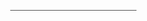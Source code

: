 
<html>
<head>
<meta name="viewport" content="width=device-width, initial-scale=1">









  <title>Bootstrap 5 Example</title>
  <meta charset="utf-8">
  <meta name="viewport" content="width=device-width, initial-scale=1">
  <link href="https://cdn.jsdelivr.net/npm/bootstrap@5.3.3/dist/css/bootstrap.min.css" rel="stylesheet">
  <script src="https://cdn.jsdelivr.net/npm/bootstrap@5.3.3/dist/js/bootstrap.bundle.min.js"></script>





<style>



* {box-sizing: border-box}

body, html {
  height: 200%;
 margin: 0;
  font-family: Arial;

}

.tabla {
  background-color: #555;
  color: white;
  float: left;
  border: none;
  outline: none;
  cursor: pointer;
  padding: 0.1px 0.1px;
  font-size: 20px;
  width: 25%;
}

.tabla:hover {
  background-color: #777;
}

.contenido {
  color: white;
  display: none;
  padding: 1px 1px;
  height: 105%;
}


#Inicio {background-color: black;}
#News {background-color: black;}
#Contact {background-color: red;}
#About {background-color: white;}














.bg-image {
  /* Full height */
  height: 100%; 
  
  /* Center and scale the image nicely */
  background-position: center;
  background-repeat: no-repeat;
  background-size: cover;
}

/* Images used */
.img1 { background-image: url("https://i.pinimg.com/736x/fe/b8/2d/feb82d3d0dccb51e13414c539652f282.jpg"); }
.img2 { background-image: url("https://i.pinimg.com/736x/58/34/a8/5834a8af5844d0c6075f0aff65959d56.jpg"); }
.img3 { background-image: url("https://i.pinimg.com/736x/90/5c/f8/905cf8adc890477aea2447bef5168f1e.jpg"); }
.img4 { background-image: url("https://i.pinimg.com/736x/88/4d/25/884d25218b66bf5756f408aa3103202c.jpg"); }
.img5 { background-image: url("https://i.pinimg.com/736x/eb/15/db/eb15db04a5343837dca538694f4df136.jpg"); }
.img6 { background-image: url("https://i.pinimg.com/736x/6e/db/4a/6edb4a1d2354b50cb9789c824ce82be0.jpg"); }

/* Position text in the middle of the page/image */
.bg-text {
  background-color: rgb(0,0,0); /* Fallback color */
  background-color: rgba(0,0,0, 0.4); /* Black w/opacity/see-through */
  color: white;
  font-weight: bold;
  font-size: 80px;
  border: 10px solid #f1f1f1;
  position: fixed;
  top: 50%;
  left: 50%;
  transform: translate(-50%, -50%);
  z-index: 1;
  width: 400px;
  padding: 10px;
  text-align: center;
}


.imgine{
   height: 100%; 
     width: 100%;

}












/* From Uiverse.io by JaydipPrajapati1910 */ 
.Comenzar {
  width: 180px;
  height: 50px;
  border-radius: 5px;
  border: none;
  transition: all 0.5s ease-in-out;
  font-size: 20px;
  font-family: Verdana, Geneva, Tahoma, sans-serif;
  font-weight: 600;
  display: flex;
  align-items: center;
  background: #040f16;
  color: #f5f5f5;
}

.Comenzar:hover {
  box-shadow: 0 0 20px 0px #2e2e2e3a;
}

.Comenzar .iconico {
  position: absolute;
  height: 40px;
  width: 70px;
  display: flex;
  justify-content: center;
  align-items: center;
  transition: all 0.5s;
}

.Comenzar .textCo {
  transform: translateX(55px);
}

.Comenzar:hover .iconico {
  width: 175px;
}

.Comenzar:hover .textCo {
  transition: all 0.5s;
  opacity: 0;
}

.Comenzar:focus {
  outline: none;
}

.Comenzar:active .iconico {
  transform: scale(0.85);
}











.button-containering {
  display: flex;
  justify-content: center;
  margin: 20px;
}

.button-3d {
  -webkit-appearance: none;
  appearance: none;
  position: relative;
  border-width: 0;
  padding: 0 8px;
  min-width: 4em;
  min-height: 4em;
  box-sizing: border-box;
  background: transparent;
  font: inherit;
  cursor: pointer;
  margin: 10px;
  border-radius: 20px;
}

.button-top {
  display: flex;
  align-items: center;
  justify-content: center;
  position: relative;
  z-index: 2;
  padding: 8px 16px;
  transform: translateY(0);
  color: #fff;
  background-image: linear-gradient(145deg, #6a11cb, #2575fc);
  text-shadow: 0 -1px rgba(0, 0, 0, 0.25);
  border-radius: 20px;
  transition: transform 0.3s, border-radius 0.3s, background 10s;
}

.button-3d:active .button-top {
  border-radius: 10px 10px 8px 8px / 8px;
  transform: translateY(2px);
  background-image: linear-gradient(145deg, #2575fc, #6a11cb);
}

.button-bottom {
  position: absolute;
  z-index: 1;
  bottom: 4px;
  left: 4px;
  border-radius: 20px;
  padding-top: 6px;
  width: calc(100% - 8px);
  height: calc(100% - 10px);
  background-image: linear-gradient(145deg, #2575fc, #6a11cb);
  box-shadow: 0px 2px 3px 0px rgba(0, 0, 0, 0.5);
  transition: border-radius 0.2s, padding-top 0.2s;
}

.button-base {
  position: absolute;
  z-index: 0;
  top: 4px;
  left: 0;
  border-radius: 20px;
  width: 100%;
  height: calc(100% - 4px);
  background-color: rgba(0, 0, 0, 0.15);
  box-shadow: 0 1px 1px 0 rgba(255, 255, 255, 0.75),
    inset 0 2px 2px rgba(0, 0, 0, 0.25);
  transition: border-radius 0.2s, padding-top 0.2s;
}

.button-3d:active .button-bottom {
  border-radius: 10px 10px 8px 8px / 8px;
  padding-top: 0;
}

.button-3d:active .button-base {
  border-radius: 10px 10px 8px 8px / 8px;
}

















.Analisis {
  overflow: hidden;
  border-radius: 0.5rem;
  max-width: 300px;
  background-color: #fff;
  color: #212121;
}

.imagene {
  height: 8rem;
  width: 100%;
  object-fit: cover;
  background-color: rgb(204, 0, 255);
  background-image: linear-gradient(to right, rgb(255, 174, 0), rgb(204, 0, 255));
}

.info {
  padding: 1rem;
  text-align: center;
}

.text-1 {
  font-size: 0.875rem;
  line-height: 1.25rem;
  font-weight: 600;
  letter-spacing: 0.1em;
  text-transform: uppercase;
}

.text-2 {
  margin-top: 1rem;
  font-weight: 900;
  text-transform: uppercase;
}

.text-2 span:first-child {
  font-size: 2.25rem;
  line-height: 2.5rem;
  font-weight: 900;
}

.text-2 span:last-child {
  margin-top: 0.5rem;
  display: block;
  font-size: 0.875rem;
  line-height: 1.25rem;
}

.action {
  margin-top: 1rem;
  display: inline-block;
  width: 100%;
  background-color: rgb(0, 0, 0);
  padding-top: 1rem;
  padding-bottom: 1rem;
  border-radius: 4px;
  font-size: 0.875rem;
  line-height: 1.25rem;
  font-weight: 700;
  letter-spacing: 0.1em;
  text-transform: uppercase;
  color: rgba(255, 255, 255, 1);
  text-decoration: none;
}

.sin {
  margin-top: 1rem;
  font-size: 0.75rem;
  line-height: 1rem;
  font-weight: 500;
  text-transform: uppercase;
  color: rgba(156, 163, 175, 1);
}

</style>
</head>
<body>




<button class="tabla" onclick="openPage('Contact', this,)"></button>
<button class="tabla" onclick="openPage('About', this,)"></button>













<div id="Inicio" class="contenido">


<div><img class="imgine" src="https://i.pinimg.com/736x/fe/b8/2d/feb82d3d0dccb51e13414c539652f282.jpg"></div>
<div><img class="imgine" src="https://i.pinimg.com/736x/58/34/a8/5834a8af5844d0c6075f0aff65959d56.jpg"></div>
<div><img class="imgine" src="https://i.pinimg.com/736x/90/5c/f8/905cf8adc890477aea2447bef5168f1e.jpg"></div>
<div><img class="imgine" src="https://i.pinimg.com/736x/88/4d/25/884d25218b66bf5756f408aa3103202c.jpg"></div>
<div><img class="imgine" src="https://i.pinimg.com/736x/eb/15/db/eb15db04a5343837dca538694f4df136.jpg"></div>
<div><img class="imgine" src="https://i.pinimg.com/736x/6e/db/4a/6edb4a1d2354b50cb9789c824ce82be0.jpg"></div>
<div class="bg-text">

 Equipo 1

<br>





<center>
<button class="Comenzar" onclick="openPage('News', this,)">
    <span class="iconico">
        <svg xmlns="http://www.w3.org/2000/svg" width="20" height="24" fill="currentColor" class="bi bi-airplane-fill" viewBox="0 0 16 16">
  <path d="M6.428 1.151C6.708.591 7.213 0 8 0s1.292.592 1.572 1.151C9.861 1.73 10 2.431 10 3v3.691l5.17 2.585a1.5 1.5 0 0 1 .83 1.342V12a.5.5 0 0 1-.582.493l-5.507-.918-.375 2.253 1.318 1.318A.5.5 0 0 1 10.5 16h-5a.5.5 0 0 1-.354-.854l1.319-1.318-.376-2.253-5.507.918A.5.5 0 0 1 0 12v-1.382a1.5 1.5 0 0 1 .83-1.342L6 6.691V3c0-.568.14-1.271.428-1.849Z"></path>
</svg>
    </span>
    <span class="textCo">Comenzar</span>
</button></center>
</div>

  
</div>







<div id="News" class="contenido">









<div class="container-fluid p-5 bg-primary text-white text-center">
  <h1>ANÁLISIS DE MODOS Y EFECTOS DE FALLAS</h1>
 
</div>
  
<div class="container mt-5">
  <div class="row">
    <div class="col-sm-4">
 
<div class="Analisis">
  <div class="imagene"></div>
  <div class="info">
    <p class="text-1">
      Analisis
    </p>

   <div class="text-2">

   <span>El análisis de modos y efectos de fallas (FMEA, por sus siglas en inglés) es una herramienta estructurada que permite identificar, analizar y priorizar posibles problemas en un sistema, proceso, diseño, producto o servicio. Su principal objetivo es anticipar fallas antes de que ocurran, mejorando así la confiabilidad, seguridad y calidad</span>
    </div>
    
   <p class="sin">
      Offer valid until 29th April, 2023 *
    </p>
  </div>
</div>

</div>
</div>
   </div>
   <div class="container mt-5">
  <div class="row">
    <div class="col-sm-4">

<div class="Analisis">
  <div class="imagene"></div>
  <div class="info">
    <p class="text-1">
      Modo de Fallas
    </p>

  <div class="text-2">

  <span>Esto se refiere a las maneras específicas en que un sistema o componente podría fallar. En otras palabras, ¿qué podría salir mal?
</span>
    </div>
    
  <p class="sin">
      Offer valid until 29th April, 2023 *
    </p>
  </div>
</div>
    </div>

</div>
</div>

<div class="container mt-5">
  <div class="row">
  <div class="col-sm-4">
<div class="Analisis">
  <div class="imagene"></div>
  <div class="info">
    <p class="text-1">
      Efectos de la falla
    </p>

  <div class="text-2">

  <span>Aquí se describe el impacto que tendría la falla si llegara a ocurrir. ¿Qué consecuencias habría?

</span>
    </div>
    
<p class="sin">
      Offer valid until 29th April, 2023 *
    </p>
  </div>
</div>
    </div>


</div>
</div>


 


<div class="container mt-5">
  <div class="row"> 
    <div class="col-sm-4">

<div class="Analisis">
  <div class="imagene"></div>
  <div class="info">
    <p class="text-1">
      Causa de Falla
    </p>

  <div class="text-2">

   <span>Se identifican las razones o condiciones que podrían provocar la falla. ¿Por qué sucedería?

</span>
    </div>
    
   <p class="sin">
      Offer valid until 29th April, 2023 *
    </p>
  </div>
</div>
    </div>
<br>
<div></div>




<div class="container mt-5">
  <div class="row">
  <div class="col-sm-4">

<div class="Analisis">
  <div class="imagene"></div>
  <div class="info">
    <p class="text-1">
      Severidad (S)
    </p>

  <div class="text-2">

  <span> Evalúa qué tan grave sería el efecto de la falla en caso de que ocurra. Se usa una escala, generalmente de 1 (efecto menor) a 10 (efecto crítico).


</span>
    </div>
    
   <p class="sin">
      Offer valid until 29th April, 2023 *
    </p>
  </div>
</div>
    </div>
</div>
</div>






<div class="container mt-5">
  <div class="row">
 <div class="col-sm-4">

<div class="Analisis">
  <div class="imagene"></div>
  <div class="info">
    <p class="text-1">
      Ocurrencia (O)
    </p>

   <div class="text-2">
   <span> Estima con qué frecuencia podría suceder la falla. También se utiliza una escala de 1 (muy improbable) a 10 (muy probable).



</span>
    </div>
    
  <p class="sin">
    Offer valid until 29th April, 2023 *
    </p>
  </div>
</div>
    </div>





</div>
</div>






<div class="button-containering">
  <button class="button-3d" onclick="openPage('Inicio', this,)" id="defaultOpen">
    <div class="button-top">
      <span class="material-icons">❮</span>
    </div>
    <div class="button-bottom"></div>
    <div class="button-base"></div>
  </button>
  <button class="button-3d" onclick="openPage('Contact', this,)">
    <div class="button-top">
      <span class="material-icons">❯</span>
    </div>
    <div class="button-bottom"></div>
    <div class="button-base"></div>
  </button>
</div>







</div>






<div id="Contact" class="contenido">
<h1>Titulo</h1>
</div>




<div id="About" class="contenido">
<h1>Titulo</h1>  
</div>





<script>
function openPage(pageName,elmnt,color) {
  var i, tabcontent, tablinks;
  tabcontent = document.getElementsByClassName("contenido");
  for (i = 0; i < tabcontent.length; i++) {
    tabcontent[i].style.display = "none";
  }
  tablinks = document.getElementsByClassName("tabla");
  for (i = 0; i < tablinks.length; i++) {
    tablinks[i].style.backgroundColor = "";
  }
  document.getElementById(pageName).style.display = "block";
  elmnt.style.backgroundColor = color;
}


document.getElementById("defaultOpen").click();
</script>
   
</body>
</html> 

